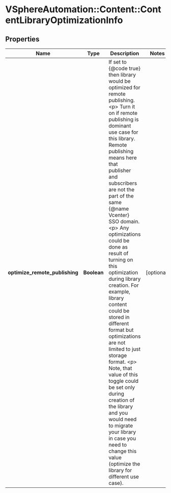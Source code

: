 # VSphereAutomation::Content::ContentLibraryOptimizationInfo

## Properties
Name | Type | Description | Notes
------------ | ------------- | ------------- | -------------
**optimize_remote_publishing** | **Boolean** | If set to {@code true} then library would be optimized for remote publishing. &lt;p&gt; Turn it on if remote publishing is dominant use case for this library. Remote publishing means here that publisher and subscribers are not the part of the same {@name Vcenter} SSO domain. &lt;p&gt; Any optimizations could be done as result of turning on this optimization during library creation. For example, library content could be stored in different format but optimizations are not limited to just storage format. &lt;p&gt; Note, that value of this toggle could be set only during creation of the library and you would need to migrate your library in case you need to change this value (optimize the library for different use case). | [optional] 


